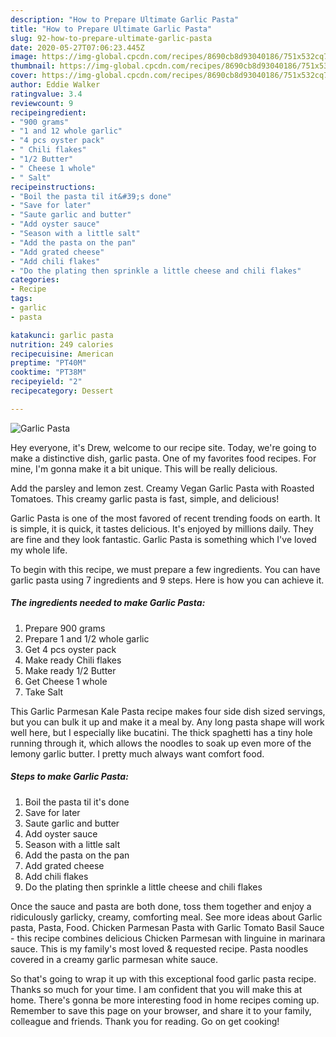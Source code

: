 ```yaml
---
description: "How to Prepare Ultimate Garlic Pasta"
title: "How to Prepare Ultimate Garlic Pasta"
slug: 92-how-to-prepare-ultimate-garlic-pasta
date: 2020-05-27T07:06:23.445Z
image: https://img-global.cpcdn.com/recipes/8690cb8d93040186/751x532cq70/garlic-pasta-recipe-main-photo.jpg
thumbnail: https://img-global.cpcdn.com/recipes/8690cb8d93040186/751x532cq70/garlic-pasta-recipe-main-photo.jpg
cover: https://img-global.cpcdn.com/recipes/8690cb8d93040186/751x532cq70/garlic-pasta-recipe-main-photo.jpg
author: Eddie Walker
ratingvalue: 3.4
reviewcount: 9
recipeingredient:
- "900 grams"
- "1 and 12 whole garlic"
- "4 pcs oyster pack"
- " Chili flakes"
- "1/2 Butter"
- " Cheese 1 whole"
- " Salt"
recipeinstructions:
- "Boil the pasta til it&#39;s done"
- "Save for later"
- "Saute garlic and butter"
- "Add oyster sauce"
- "Season with a little salt"
- "Add the pasta on the pan"
- "Add grated cheese"
- "Add chili flakes"
- "Do the plating then sprinkle a little cheese and chili flakes"
categories:
- Recipe
tags:
- garlic
- pasta

katakunci: garlic pasta 
nutrition: 249 calories
recipecuisine: American
preptime: "PT40M"
cooktime: "PT38M"
recipeyield: "2"
recipecategory: Dessert

---
```



![Garlic Pasta](https://img-global.cpcdn.com/recipes/8690cb8d93040186/751x532cq70/garlic-pasta-recipe-main-photo.jpg)

Hey everyone, it's Drew, welcome to our recipe site. Today, we're going to make a distinctive dish, garlic pasta. One of my favorites food recipes. For mine, I'm gonna make it a bit unique. This will be really delicious.

Add the parsley and lemon zest. Creamy Vegan Garlic Pasta with Roasted Tomatoes. This creamy garlic pasta is fast, simple, and delicious!

Garlic Pasta is one of the most favored of recent trending foods on earth. It is simple, it is quick, it tastes delicious. It's enjoyed by millions daily. They are fine and they look fantastic. Garlic Pasta is something which I've loved my whole life.


To begin with this recipe, we must prepare a few ingredients. You can have garlic pasta using 7 ingredients and 9 steps. Here is how you can achieve it.

<!--inarticleads1-->

##### The ingredients needed to make Garlic Pasta:

1. Prepare 900 grams
1. Prepare 1 and 1/2 whole garlic
1. Get 4 pcs oyster pack
1. Make ready  Chili flakes
1. Make ready 1/2 Butter
1. Get  Cheese 1 whole
1. Take  Salt


This Garlic Parmesan Kale Pasta recipe makes four side dish sized servings, but you can bulk it up and make it a meal by. Any long pasta shape will work well here, but I especially like bucatini. The thick spaghetti has a tiny hole running through it, which allows the noodles to soak up even more of the lemony garlic butter. I pretty much always want comfort food. 

<!--inarticleads2-->

##### Steps to make Garlic Pasta:

1. Boil the pasta til it&#39;s done
1. Save for later
1. Saute garlic and butter
1. Add oyster sauce
1. Season with a little salt
1. Add the pasta on the pan
1. Add grated cheese
1. Add chili flakes
1. Do the plating then sprinkle a little cheese and chili flakes


Once the sauce and pasta are both done, toss them together and enjoy a ridiculously garlicky, creamy, comforting meal. See more ideas about Garlic pasta, Pasta, Food. Chicken Parmesan Pasta with Garlic Tomato Basil Sauce - this recipe combines delicious Chicken Parmesan with linguine in marinara sauce. This is my family&#39;s most loved &amp; requested recipe. Pasta noodles covered in a creamy garlic parmesan white sauce. 

So that's going to wrap it up with this exceptional food garlic pasta recipe. Thanks so much for your time. I am confident that you will make this at home. There's gonna be more interesting food in home recipes coming up. Remember to save this page on your browser, and share it to your family, colleague and friends. Thank you for reading. Go on get cooking!
